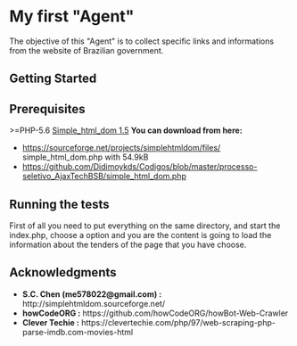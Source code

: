 <h1>My first "Agent"</h1>

<p>The objective of this "Agent" is to collect specific links and informations from the website of Brazilian government.</p>

<h2>Getting Started</h2>

<h2>Prerequisites</h2> 
<p>
  >=PHP-5.6
  <a href="https://github.com/Didimoykds/Codigos/blob/master/processo-seletivo_AjaxTechBSB/simple_html_dom.php">Simple_html_dom 1.5</a>
<strong>You can download from here: </strong>
<ul>
  <li><a href="https://sourceforge.net/projects/simplehtmldom/files/">https://sourceforge.net/projects/simplehtmldom/files/</a> <br/>
  simple_html_dom.php with 54.9kB</li>
  <li><a href="https://github.com/Didimoykds/Codigos/blob/master/processo-seletivo_AjaxTechBSB/simple_html_dom.php">https://github.com/Didimoykds/Codigos/blob/master/processo-seletivo_AjaxTechBSB/simple_html_dom.php</a></li>
</ul>
</p>
<h2>Running the tests</h2>

<p>First of all you need to put everything on the same directory, and start the index.php, choose a option and you are the content is going to load the information about the tenders of the page that you have choose.</p>

<h2>Acknowledgments</h2>
<ul>
   <li><strong>S.C. Chen (me578022@gmail.com) :</strong> http://simplehtmldom.sourceforge.net/</li>
   <li><strong>howCodeORG :</strong> https://github.com/howCodeORG/howBot-Web-Crawler</li>
   <li><strong>Clever Techie :</strong> https://clevertechie.com/php/97/web-scraping-php-parse-imdb.com-movies-html</li>
</ul>
	
